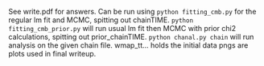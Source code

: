 See write.pdf for answers.
Can be run using `python fitting_cmb.py` for the regular lm fit and MCMC, spitting out chainTIME.
`python fitting_cmb_prior.py` will run usual lm fit then MCMC with prior chi2 calculations, spitting out prior_chainTIME.
`python chanal.py chain` will run analysis on the given chain file.
wmap_tt... holds the initial data
pngs are plots used in final writeup.
